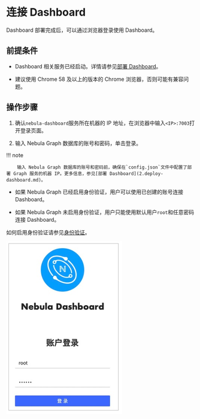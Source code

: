 # 连接 Dashboard

Dashboard 部署完成后，可以通过浏览器登录使用 Dashboard。

## 前提条件

- Dashboard 相关服务已经启动。详情请参见[部署 Dashboard](2.deploy-dashboard.md)。

- 建议使用 Chrome 58 及以上的版本的 Chrome 浏览器，否则可能有兼容问题。

## 操作步骤

1. 确认`nebula-dashboard`服务所在机器的 IP 地址，在浏览器中输入`<IP>:7003`打开登录页面。

2. 输入 Nebula Graph 数据库的账号和密码，单击登录。

  !!! note

        输入 Nebula Graph 数据库的账号和密码前，确保在`config.json`文件中配置了部署 Graph 服务的机器 IP。更多信息，参见[部署 Dashboard](2.deploy-dashboard.md)。

  - 如果 Nebula Graph 已经启用身份验证，用户可以使用已创建的账号连接 Dashboard。

  - 如果 Nebula Graph 未启用身份验证，用户只能使用默认用户`root`和任意密码连接 Dashboard。

  如何启用身份验证请参见[身份验证](../7.data-security/1.authentication/1.authentication.md)。

  ![登录页面](login.png)

